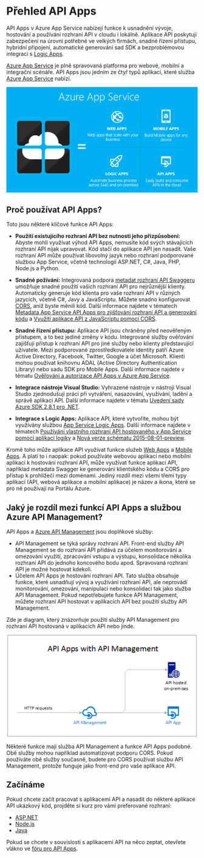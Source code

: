 <properties 
    pageTitle="Úvod k API Apps | Microsoft Azure" 
    description="Zjistěte, jak Azure App Service pomáhá nasazovat, hostovat a používat rozhraní RESTful API." 
    services="app-service\api" 
    documentationCenter=".net" 
    authors="tdykstra" 
    manager="wpickett" 
    editor=""/>

<tags 
    ms.service="app-service-api" 
    ms.workload="web" 
    ms.tgt_pltfrm="na" 
    ms.devlang="na" 
    ms.topic="get-started-article" 
    ms.date="08/23/2016" 
    ms.author="rachelap"/>

# Přehled API Apps

API Apps v Azure App Service nabízejí funkce k usnadnění vývoje, hostování a používání rozhraní API v cloudu i lokálně. Aplikace API poskytují zabezpečení na úrovni potřebné ve velkých firmách, snadné řízení přístupu, hybridní připojení, automatické generování sad SDK a bezproblémovou integraci s [Logic Apps](../app-service-logic/app-service-logic-what-are-logic-apps.md).

[Azure App Service](../app-service/app-service-value-prop-what-is.md) je plně spravovaná platforma pro webové, mobilní a integrační scénáře. API Apps jsou jedním ze čtyř typů aplikací, které služba [Azure App Service](../app-service/app-service-value-prop-what-is.md) nabízí.

![Typy aplikací v Azure App Service](./media/app-service-api-apps-why-best-platform/appservicesuite.png)

## Proč používat API Apps?

Toto jsou některé klíčové funkce API Apps:

- **Použití existujícího rozhraní API bez nutnosti jeho přizpůsobení:** Abyste mohli využívat výhod API Apps, nemusíte kód svých stávajících rozhraní API nijak upravovat. Kód stačí do aplikace API jen nasadit. Vaše rozhraní API může používat libovolný jazyk nebo rozhraní podporované službou App Service, včetně technologií ASP.NET, C#, Java, PHP, Node.js a Python.

- **Snadné požívání:** Integrovaná podpora [metadat rozhraní API Swaggeru](http://swagger.io/) umožňuje snadné použití vašich rozhraní API pro nejrůznější klienty.  Automaticky generuje kód klienta pro vaše rozhraní API v různých jazycích, včetně C#, Javy a JavaScriptu. Můžete snadno konfigurovat [CORS](app-service-api-cors-consume-javascript.md), aniž byste měnili kód. Další informace najdete v tématech [Metadata App Service API Apps pro zjišťování rozhraní API a generování kódu](app-service-api-metadata.md) a [Využití aplikace API z JavaScriptu pomocí CORS](app-service-api-cors-consume-javascript.md). 

- **Snadné řízení přístupu:** Aplikace API jsou chráněny před neověřeným přístupem, a to bez jediné změny v kódu. Integrované služby ověřování zajišťují přístup k rozhraní API pro jiné služby nebo klienty představující uživatele. Mezi podporované zprostředkovatele identity patří Azure Active Directory, Facebook, Twitter, Google a účet Microsoft. Klienti mohou používat knihovnu ADAL (Active Directory Authentication Library) nebo sadu SDK pro Mobile Apps. Další informace najdete v tématu [Ověřování a autorizace API Apps v Azure App Service](app-service-api-authentication.md).

- **Integrace nástroje Visual Studio:** Vyhrazené nástroje v nástroji Visual Studio zjednodušují práci při vytváření, nasazování, využívání, ladění a správě aplikací API. Další informace najdete v tématu [Uvedení sady Azure SDK 2.8.1 pro .NET](/blog/announcing-azure-sdk-2-8-1-for-net/).

- **Integrace s Logic Apps:** Aplikace API, které vytvoříte, mohou být využívány službou [App Service Logic Apps](../app-service-logic/app-service-logic-what-are-logic-apps.md).  Další informace najdete v tématech [Používání vlastního rozhraní API hostovaného v App Service pomocí aplikací logiky](../app-service-logic/app-service-logic-custom-hosted-api.md) a [Nová verze schématu 2015-08-01-preview](../app-service-logic/app-service-logic-schema-2015-08-01.md).

Kromě toho může aplikace API využívat funkce služeb [Web Apps](../app-service-web/app-service-web-overview.md) a [Mobile Apps](../app-service-mobile/app-service-mobile-value-prop.md). A platí to i naopak: pokud používáte webovou aplikaci nebo mobilní aplikaci k hostování rozhraní API, může využívat funkce aplikací API, například metadata Swagger ke generování klientského kódu a CORS pro přístup k prohlížeči mezi doménami. Jediný rozdíl mezi všemi třemi typy aplikací (API, webová aplikace a mobilní aplikace) je název a ikona, které se pro ně používají na Portálu Azure.

## Jaký je rozdíl mezi funkcí API Apps a službou Azure API Management?

API Apps a [Azure API Management](../api-management/api-management-key-concepts.md) jsou doplňkové služby:

* API Management se týká správy rozhraní API. Front-end služby API Management se do rozhraní API přidává za účelem monitorování a omezování využití, zpracování vstupu a výstupu, konsolidace několika rozhraní API do jednoho koncového bodu apod. Spravovaná rozhraní API je možné hostovat kdekoli.
* Účelem API Apps je hostování rozhraní API. Tato služba obsahuje funkce, které usnadňují vývoj a využívání rozhraní API, ale neprovádí monitorování, omezování, manipulaci nebo konsolidaci tak jako služba API Management. Pokud nepotřebujete funkce API Management, můžete rozhraní API hostovat v aplikacích API bez použití služby API Management.

Zde je diagram, který znázorňuje použití služby API Management pro rozhraní API hostovaná v aplikacích API nebo jinde.

![Azure API Management a API Apps](./media/app-service-api-apps-why-best-platform/apia-apim.png)

Některé funkce mají služba API Management a funkce API Apps podobné.  Obě služby mohou například automatizovat podporu CORS. Pokud používáte obě služby současně, budete pro CORS používat službu API Management, protože funguje jako front-end pro vaše aplikace API. 

## Začínáme

Pokud chcete začít pracovat s aplikacemi API a nasadit do některé aplikace API ukázkový kód, projděte si kurz pro vámi preferované rozhraní:

* [ASP.NET](app-service-api-dotnet-get-started.md) 
* [Node.js](app-service-api-nodejs-api-app.md) 
* [Java](app-service-api-java-api-app.md) 

Pokud se chcete v souvislosti s aplikacemi API na něco zeptat, otevřete vlákno ve [fóru pro API Apps](https://social.msdn.microsoft.com/Forums/en-US/home?forum=AzureAPIApps). 



<!--HONumber=ago16_HO5-->


